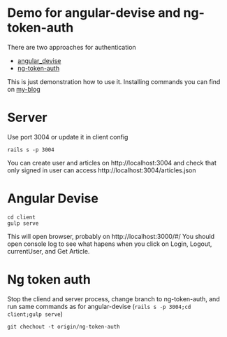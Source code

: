 # Demo for angular-devise and ng-token-auth

There are two approaches for authentication

* [angular_devise](https://github.com/cloudspace/angular_devise)
* [ng-token-auth](https://github.com/lynndylanhurley/ng-token-auth)

This is just demonstration how to use it. Installing commands you can find on
[my-blog](http://blog.trk.in.rs/2015/12/20/devise-oauth-angular/#tocAnchor-1-8)

# Server

Use port 3004 or update it in client config

~~~
rails s -p 3004
~~~

You can create user and articles on http://localhost:3004 and check that only
signed in user can access http://localhost:3004/articles.json

# Angular Devise

~~~
cd client
gulp serve
~~~

This will open browser, probably on http://localhost:3000/#/
You should open console log to see what hapens when you click on Login, Logout,
currentUser, and Get Article.

# Ng token auth

Stop the cliend and server process, change branch to ng-token-auth, and run same
commands as for angular-devise (`rails s -p 3004;cd client;gulp serve`)

~~~
git chechout -t origin/ng-token-auth
~~~

